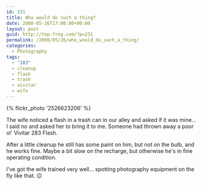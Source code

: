 ```yaml
---
id: 231
title: Who would do such a thing?
date: 2008-05-26T17:00:00+00:00
layout: post
guid: http://top-frog.com/?p=231
permalink: /2008/05/26/who_would_do_such_a_thing/
categories:
  - Photography
tags:
  - "283"
  - cleanup
  - flash
  - trash
  - vivitar
  - wife
---
```


{% flickr_photo '2526623206' %}

The wife noticed a flash in a trash can in our alley and asked if it was mine… I said no and asked her to bring it to me. Someone had thrown away a poor ol' Vivitar 283 Flash.

After a little cleanup he still has some paint on him, but not on the bulb, and he works fine. Maybe a bit slow on the recharge, but otherwise he's in fine operating condition.

I've got the wife trained very well… spotting photography equipment on the fly like that. 😉